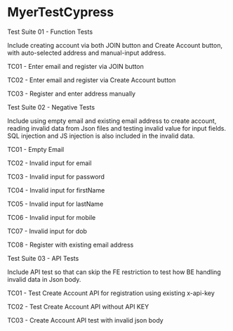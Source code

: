 # MyerTestCypress

Test Suite 01 - Function Tests

Include creating account via both JOIN button and Create Account button, with auto-selected address and manual-input address.

TC01 - Enter email and register via JOIN button

TC02 - Enter email and register via Create Account button

TC03 - Register and enter address manually


Test Suite 02 - Negative Tests

Include using empty email and existing email address to create account, reading invalid data from Json files and testing invalid value for input fields. SQL injection and JS injection is also included in the invalid data.

TC01 - Empty Email

TC02 - Invalid input for email

TC03 - Invalid input for password

TC04 - Invalid input for firstName

TC05 - Invalid input for lastName

TC06 - Invalid input for mobile

TC07 - Invalid input for dob

TC08 - Register with existing email address


Test Suite 03 - API Tests

Include API test so that can skip the FE restriction to test how BE handling invalid data in Json body.

TC01 - Test Create Account API for registration using existing x-api-key

TC02 - Test Create Account API without API KEY

TC03 - Create Account API test with invalid json body

